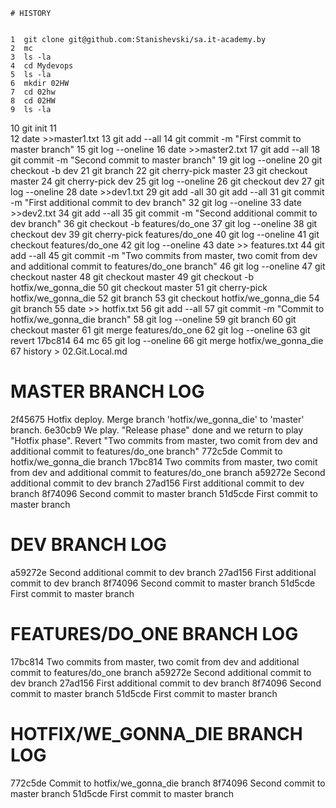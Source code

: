     
    # HISTORY
    
    
    1  git clone git@github.com:Stanishevski/sa.it-academy.by
    2  mc
    3  ls -la
    4  cd Mydevops
    5  ls -la
    6  mkdir 02HW
    7  cd 02hw
    8  cd 02HW
    9  ls -la
   10  git init
   11  
   12  date >>master1.txt
   13  git add --all
   14  git commit -m "First commit to master branch"
   15  git log --oneline
   16  date >>master2.txt
   17  git add --all
   18  git commit -m "Second commit to master branch"
   19  git log --oneline
   20  git checkout -b dev
   21  git branch
   22  git cherry-pick master
   23  git checkout master
   24  git cherry-pick dev
   25  git log --oneline
   26  git checkout dev
   27  git log --oneline
   28  date >>dev1.txt
   29  git add -all
   30  git add --all
   31  git commit -m "First additional commit to dev branch"
   32  git log --oneline
   33  date >>dev2.txt
   34  git add --all
   35  git commit -m "Second additional commit to dev branch"
   36  git checkout -b features/do_one
   37  git log --oneline
   38  git checkout dev
   39  git cherry-pick features/do_one
   40  git log --oneline
   41  git checkout features/do_one
   42  git log --oneline
   43  date >> features.txt
   44  git add --all
   45  git commit -m "Two commits from master, two comit from dev and additional commit to features/do_one branch"
   46  git log --oneline
   47  git checkout naster
   48  git checkout master
   49  git checkout -b hotfix/we_gonna_die
   50  git checkout master
   51  git  cherry-pick hotfix/we_gonna_die
   52  git branch
   53  git checkout hotfix/we_gonna_die
   54  git branch
   55  date >> hotfix.txt
   56  git add --all
   57  git commit -m "Commit to hotfix/we_gonna_die branch"
   58  git log --oneline
   59  git branch
   60  git checkout master
   61  git merge features/do_one
   62  git log --oneline
   63  git revert 17bc814
   64  mc
   65  git log --oneline
   66  git merge hotfix/we_gonna_die
   67  history > 02.Git.Local.md
   
   
# MASTER BRANCH LOG

2f45675 Hotfix deploy. Merge branch 'hotfix/we_gonna_die' to 'master' branch.
6e30cb9 We play. "Release phase" done and we return to play "Hotfix phase". Revert "Two commits from master, two comit from dev and additional commit to features/do_one branch"
772c5de Commit to hotfix/we_gonna_die branch
17bc814 Two commits from master, two comit from dev and additional commit to features/do_one branch
a59272e Second additional commit to dev branch
27ad156 First additional commit to dev branch
8f74096 Second commit to master branch
51d5cde First commit to master branch



# DEV BRANCH LOG

a59272e Second additional commit to dev branch
27ad156 First additional commit to dev branch
8f74096 Second commit to master branch
51d5cde First commit to master branch



# FEATURES/DO_ONE BRANCH LOG

17bc814 Two commits from master, two comit from dev and additional commit to features/do_one branch
a59272e Second additional commit to dev branch
27ad156 First additional commit to dev branch
8f74096 Second commit to master branch
51d5cde First commit to master branch



# HOTFIX/WE_GONNA_DIE BRANCH LOG

772c5de Commit to hotfix/we_gonna_die branch
8f74096 Second commit to master branch
51d5cde First commit to master branch
